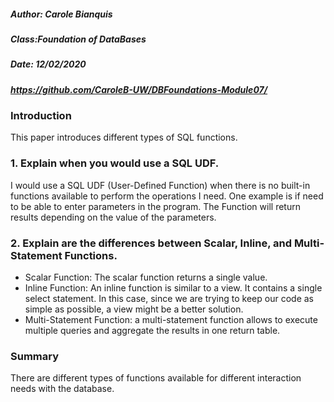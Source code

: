 
##### Author: Carole Bianquis
##### Class:Foundation of DataBases
##### Date: 12/02/2020
##### https://github.com/CaroleB-UW/DBFoundations-Module07/


### Introduction
This paper introduces different types of SQL functions.

### 1.	Explain when you would use a SQL UDF.
I would use a SQL UDF (User-Defined Function) when there is no built-in functions available to perform the operations I need. One example is if need to be able to enter parameters in the program. The Function will return results depending on the value of the parameters. 

### 2. Explain are the differences between Scalar, Inline, and Multi-Statement Functions.
- Scalar Function: The scalar function returns a single value. 
-	Inline Function: An inline function is similar to a view. It contains a single select statement. In this case, since we are trying to keep our code as simple as possible, a view might be a better solution.
-	Multi-Statement Function: a multi-statement function allows to execute multiple queries and aggregate the results in one return table. 

### Summary
There are different types of functions available for different interaction needs with the database. 
